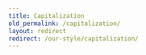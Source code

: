 ```yaml
---
title: Capitalization
old_permalink: /capitalization/
layout: redirect
redirect: /our-style/capitalization/
---
```

